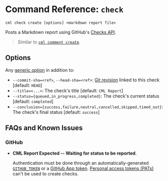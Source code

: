 # Command Reference: `check`

```usage
cml check create [options] <markdown report file>
```

Posts a Markdown report using GitHub's
[Checks API](https://docs.github.com/en/rest/reference/checks).

> Similar to [`cml comment create`](/doc/ref/comment#create).

## Options

Any [generic option](/doc/ref) in addition to:

- `--commit-sha=<ref>`, `--head-sha=<ref>`: [Git revision] linked to this check
  [default: `HEAD`]
- `--title=<...>`: The check's title [default: `CML Report`]
- `--status={queued,in_progress,completed}`: The check's current status
  [default: `completed`]
- `--conclusion={success,failure,neutral,cancelled,skipped,timed_out}`: The
  check's final status [default: `success`]

[git revision]: https://git-scm.com/docs/gitrevisions

## FAQs and Known Issues

### GitHub

- **CML Report Expected -- Waiting for status to be reported**.

  Authentication must be done through an automatically-generated
  [`GITHUB_TOKEN`] or a [GitHub App token]. [Personal access tokens (PATs)]
  can't be used to create checks.

[`github_token`]:
  https://docs.github.com/en/actions/security-guides/automatic-token-authentication
[github app token]: /doc/self-hosted-runners?tab=GitHub#app
[personal access tokens (pats)]: /doc/self-hosted-runners?tab=GitHub#pat
